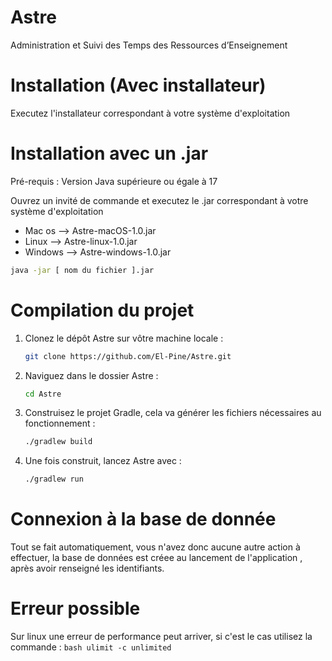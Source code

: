 # Astre

Administration et Suivi des Temps des Ressources d’Enseignement

# Installation (Avec installateur)

Executez l'installateur correspondant à votre système d'exploitation 

# Installation avec un .jar 

Pré-requis : Version Java supérieure ou égale à 17

Ouvrez un invité de commande et executez le .jar correspondant à votre système d'exploitation 

- Mac os --> Astre-macOS-1.0.jar
- Linux --> Astre-linux-1.0.jar
- Windows --> Astre-windows-1.0.jar 

```bash
java -jar [ nom du fichier ].jar
```

# Compilation du projet
1. Clonez le dépôt Astre sur vôtre machine locale :
   ```bash
   git clone https://github.com/El-Pine/Astre.git
   ```

2. Naviguez dans le dossier Astre :
   ```bash
   cd Astre
   ```

3. Construisez le projet Gradle, cela va générer les fichiers nécessaires au fonctionnement :
   ```bash
   ./gradlew build
   ```

4. Une fois construit, lancez Astre avec :
   ```bash
   ./gradlew run
   ```

# Connexion à la base de donnée 

Tout se fait automatiquement, vous n'avez donc aucune autre action à effectuer, la base de données est créee au lancement de l'application , après avoir renseigné les identifiants.

# Erreur possible

Sur linux une erreur de performance peut arriver, si c'est le cas utilisez la commande : 
    ```bash
    ulimit -c unlimited
    ```
